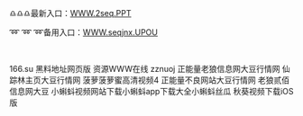 <p>
	♎♎♎最新入口：<a href="http://www.baidu.com/link?url=6MA2SWnO3Raqke39an_0PUxosM6ZrUGzi1BN9tNnlPW&wd">WWW.2seq.PPT</a> 
	<p>
		➿
➿
➿备用入口：<a href="http://www.baidu.com/link?url=6MA2SWnO3Raqke39an_0PUxosM6ZrUGzi1BN9tNnlPW&wd">WWW.seqjnx.UPOU</a> 
	</p>
	<p>
		<br />
	</p>
	<p>
		166.su 黑料地址网页版
资源WWW在线
zznuoj
正能量老狼信息网大豆行情网
仙踪林主页大豆行情网
菠萝菠萝蜜高清视频4
正能量不良网站大豆行情网
老狼贰佰信息网大豆
小蝌蚪视频网站下载小蝌蚪app下载大全小蝌蚪丝瓜
秋葵视频下载iOS版
	</p>
